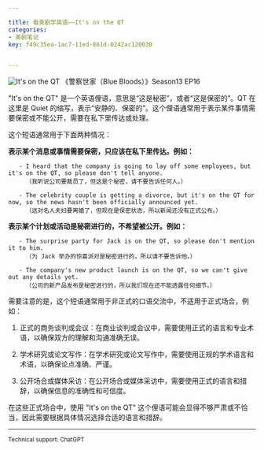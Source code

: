 ```yaml
---

title: 看美剧学英语——It's on the QT
categories:
- 美剧笔记
key: f49c35ea-1ac7-11ed-861d-0242ac120030


---
```


![It's on the QT](https://images.animesdata.com/news/2023/06/13/20230613193723.png)
《警察世家（Blue Bloods）》Season13 EP16

"It's on the QT" 是一个英语俚语，意思是“这是秘密”，或者“这是保密的”。QT 在这里是 Quiet 的缩写，表示“安静的、保密的”。这个俚语通常用于表示某件事情需要保密或不能公开，需要在私下里传达或处理。

这个短语通常用于下面两种情况：

**表示某个消息或事情需要保密，只应该在私下里传达。例如：**
```
   - I heard that the company is going to lay off some employees, but it's on the QT, so please don't tell anyone.
     （我听说公司要裁员了，但这是个秘密，请不要告诉任何人。）

   - The celebrity couple is getting a divorce, but it's on the QT for now, so the news hasn't been officially announced yet.
     （这对名人夫妇要离婚了，但现在是保密状态，所以新闻还没有正式公布。）
```

**表示某个计划或活动是秘密进行的，不希望被公开。例如：**
```
   - The surprise party for Jack is on the QT, so please don't mention it to him.
     （为 Jack 举办的惊喜派对是秘密进行的，所以请不要告诉他。）

   - The company's new product launch is on the QT, so we can't give out any details yet.
     （公司的新产品发布是秘密进行的，所以我们现在还不能透露任何细节。）
```
需要注意的是，这个短语通常用于非正式的口语交流中，不适用于正式场合，例如：

1. 正式的商务谈判或会议：在商业谈判或会议中，需要使用正式的语言和专业术语，以确保双方的理解和沟通准确无误。

2. 学术研究或论文写作：在学术研究或论文写作中，需要使用正规的学术语言和术语，以确保论点准确、严谨。

3. 公开场合或媒体采访：在公开场合或媒体采访中，需要使用正式的语言和措辞，以确保信息的准确性和可信度。

在这些正式场合中，使用 "It's on the QT" 这个俚语可能会显得不够严肃或不恰当，因此需要根据具体情况选择合适的语言和措辞。

---

<small>Technical support: ChatGPT</small>
